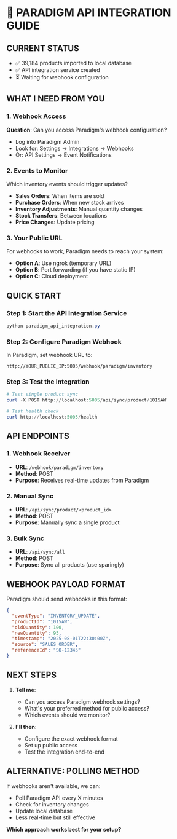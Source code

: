 # 🔄 **PARADIGM API INTEGRATION GUIDE**

## **CURRENT STATUS**
- ✅ 39,184 products imported to local database
- ✅ API integration service created
- ⏳ Waiting for webhook configuration

## **WHAT I NEED FROM YOU**

### **1. Webhook Access**
**Question**: Can you access Paradigm's webhook configuration?
- Log into Paradigm Admin
- Look for: Settings → Integrations → Webhooks
- Or: API Settings → Event Notifications

### **2. Events to Monitor**
Which inventory events should trigger updates?
- **Sales Orders**: When items are sold
- **Purchase Orders**: When new stock arrives
- **Inventory Adjustments**: Manual quantity changes
- **Stock Transfers**: Between locations
- **Price Changes**: Update pricing

### **3. Your Public URL**
For webhooks to work, Paradigm needs to reach your system:
- **Option A**: Use ngrok (temporary URL)
- **Option B**: Port forwarding (if you have static IP)
- **Option C**: Cloud deployment

## **QUICK START**

### **Step 1: Start the API Integration Service**
```powershell
python paradigm_api_integration.py
```

### **Step 2: Configure Paradigm Webhook**
In Paradigm, set webhook URL to:
```
http://YOUR_PUBLIC_IP:5005/webhook/paradigm/inventory
```

### **Step 3: Test the Integration**
```powershell
# Test single product sync
curl -X POST http://localhost:5005/api/sync/product/1015AW

# Test health check
curl http://localhost:5005/health
```

## **API ENDPOINTS**

### **1. Webhook Receiver**
- **URL**: `/webhook/paradigm/inventory`
- **Method**: POST
- **Purpose**: Receives real-time updates from Paradigm

### **2. Manual Sync**
- **URL**: `/api/sync/product/<product_id>`
- **Method**: POST
- **Purpose**: Manually sync a single product

### **3. Bulk Sync**
- **URL**: `/api/sync/all`
- **Method**: POST
- **Purpose**: Sync all products (use sparingly)

## **WEBHOOK PAYLOAD FORMAT**

Paradigm should send webhooks in this format:
```json
{
  "eventType": "INVENTORY_UPDATE",
  "productId": "1015AW",
  "oldQuantity": 100,
  "newQuantity": 95,
  "timestamp": "2025-08-01T22:30:00Z",
  "source": "SALES_ORDER",
  "referenceId": "SO-12345"
}
```

## **NEXT STEPS**

1. **Tell me**: 
   - Can you access Paradigm webhook settings?
   - What's your preferred method for public access?
   - Which events should we monitor?

2. **I'll then**:
   - Configure the exact webhook format
   - Set up public access
   - Test the integration end-to-end

## **ALTERNATIVE: POLLING METHOD**

If webhooks aren't available, we can:
- Poll Paradigm API every X minutes
- Check for inventory changes
- Update local database
- Less real-time but still effective

**Which approach works best for your setup?**